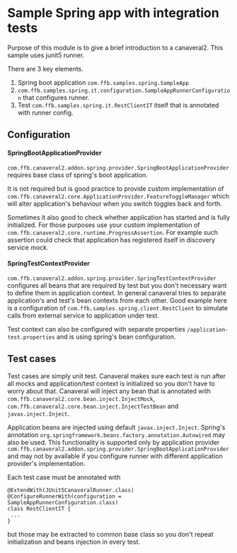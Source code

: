 # Sample Spring app with integration tests

Purpose of this module is to give a brief introduction to a canaveral2. This sample uses junit5 runner.

There are 3 key elements.
1. Spring boot application ```com.ffb.samples.spring.SampleApp```
1. ```com.ffb.samples.spring.it.configuration.SampleAppRunnerConfiguration``` that configures runner.
1. Test ```com.ffb.samples.spring.it.RestClientIT``` itself that is annotated with runner config.

## Configuration

#### SpringBootApplicationProvider
```com.ffb.canaveral2.addon.spring.provider.SpringBootApplicationProvider``` requires base class of spring's boot application. 

It is not required but is good practice to provide custom implementation of ```com.ffb.canaveral2.core.ApplicationProvider.FeatureToggleManager``` 
which will alter application's behaviour when you switch toggles back and forth. 

Sometimes it also good to check whether application has started and is fully initialized. For those purposes use your 
custom implementation of ```com.ffb.canaveral2.core.runtime.ProgressAssertion```. For example such assertion could check 
that application has registered itself in discovery service mock.

#### SpringTestContextProvider
```com.ffb.canaveral2.addon.spring.provider.SpringTestContextProvider``` configures all beans that are required by test
but you don't necessary want to define them in application context. In general canaveral tries to separate application's and test's bean contexts from each other.
Good example here is a configuration of ```com.ffb.samples.spring.client.RestClient``` to simulate calls from external service to application under test.

Test context can also be configured with separate properties ```/application-test.properties``` and is using spring's bean configuration.

## Test cases
Test cases are simply unit test. Canaveral makes sure each test is run after all mocks and application/test context is initialized so you don't have to worry about that.
Canaveral will inject any bean that is annotated with ```com.ffb.canaveral2.core.bean.inject.InjectMock```, ```com.ffb.canaveral2.core.bean.inject.InjectTestBean``` and
```javax.inject.Inject```. 

Application beans are injected using default ```javax.inject.Inject```.
Spring's annotation ```org.springframework.beans.factory.annotation.Autowired``` may also be used. 
This functionality is supported only by application provider ```com.ffb.canaveral2.addon.spring.provider.SpringBootApplicationProvider``` 
and may not by available if you configure runner with different application provider's implementation.

Each test case must be annotated with
```
@ExtendWith(JUnit5CanaveralRunner.class)
@ConfigureRunnerWith(configuration = SampleAppRunnerConfiguration.class)
class RestClientIT {
 ...
}
```
but those may be extracted to common base class so you don't repeat initialization and beans injection in every test.